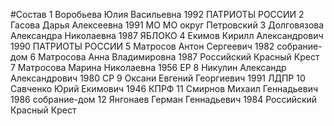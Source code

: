 #Состав
1 Воробьева Юлия Васильевна 1992 ПАТРИОТЫ РОССИИ
2 Гасова Дарья Алексеевна 1991 МО МО округ Петровский
3 Долговязова Александра Николаевна 1987 ЯБЛОКО
4 Екимов Кирилл Александрович 1990 ПАТРИОТЫ РОССИИ
5 Матросов Антон Сергеевич 1982 собрание-дом
6 Матросова Анна Владимировна 1987 Российский Красный Крест
7 Матросова Марина Николаевна 1956 ЕР
8 Никулин Александр Александрович 1980 СР
9 Оксани Евгений Георгиевич 1991 ЛДПР
10 Савченко Юрий Екимович 1946 КПРФ
11 Смирнов Михаил Геннадьевич 1986 собрание-дом
12 Янгонаев Герман Геннадьевич 1984 Российский Красный Крест
